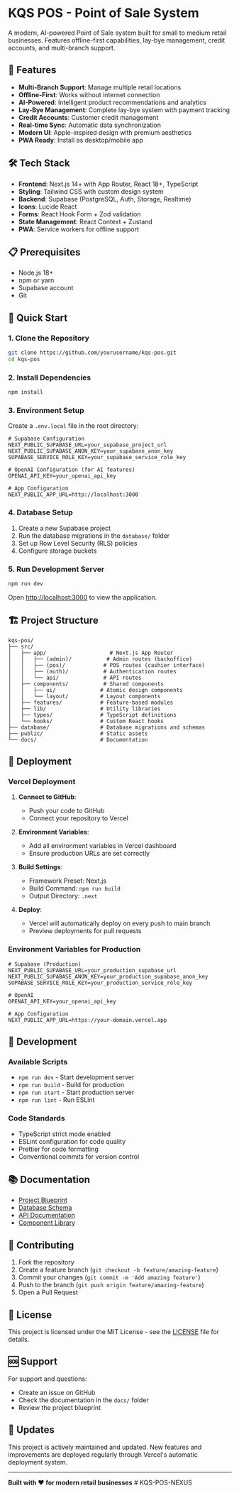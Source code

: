 # KQS POS - Point of Sale System

A modern, AI-powered Point of Sale system built for small to medium retail businesses. Features offline-first capabilities, lay-bye management, credit accounts, and multi-branch support.

## 🚀 Features

- **Multi-Branch Support**: Manage multiple retail locations
- **Offline-First**: Works without internet connection
- **AI-Powered**: Intelligent product recommendations and analytics
- **Lay-Bye Management**: Complete lay-bye system with payment tracking
- **Credit Accounts**: Customer credit management
- **Real-time Sync**: Automatic data synchronization
- **Modern UI**: Apple-inspired design with premium aesthetics
- **PWA Ready**: Install as desktop/mobile app

## 🛠️ Tech Stack

- **Frontend**: Next.js 14+ with App Router, React 18+, TypeScript
- **Styling**: Tailwind CSS with custom design system
- **Backend**: Supabase (PostgreSQL, Auth, Storage, Realtime)
- **Icons**: Lucide React
- **Forms**: React Hook Form + Zod validation
- **State Management**: React Context + Zustand
- **PWA**: Service workers for offline support

## 📋 Prerequisites

- Node.js 18+ 
- npm or yarn
- Supabase account
- Git

## 🚀 Quick Start

### 1. Clone the Repository

```bash
git clone https://github.com/yourusername/kqs-pos.git
cd kqs-pos
```

### 2. Install Dependencies

```bash
npm install
```

### 3. Environment Setup

Create a `.env.local` file in the root directory:

```env
# Supabase Configuration
NEXT_PUBLIC_SUPABASE_URL=your_supabase_project_url
NEXT_PUBLIC_SUPABASE_ANON_KEY=your_supabase_anon_key
SUPABASE_SERVICE_ROLE_KEY=your_supabase_service_role_key

# OpenAI Configuration (for AI features)
OPENAI_API_KEY=your_openai_api_key

# App Configuration
NEXT_PUBLIC_APP_URL=http://localhost:3000
```

### 4. Database Setup

1. Create a new Supabase project
2. Run the database migrations in the `database/` folder
3. Set up Row Level Security (RLS) policies
4. Configure storage buckets

### 5. Run Development Server

```bash
npm run dev
```

Open [http://localhost:3000](http://localhost:3000) to view the application.

## 🏗️ Project Structure

```
kqs-pos/
├── src/
│   ├── app/                    # Next.js App Router
│   │   ├── (admin)/           # Admin routes (backoffice)
│   │   ├── (pos)/            # POS routes (cashier interface)
│   │   ├── (auth)/           # Authentication routes
│   │   └── api/              # API routes
│   ├── components/           # Shared components
│   │   ├── ui/              # Atomic design components
│   │   └── layout/          # Layout components
│   ├── features/            # Feature-based modules
│   ├── lib/                 # Utility libraries
│   ├── types/               # TypeScript definitions
│   └── hooks/               # Custom React hooks
├── database/                # Database migrations and schemas
├── public/                  # Static assets
└── docs/                    # Documentation
```

## 🚀 Deployment

### Vercel Deployment

1. **Connect to GitHub**:
   - Push your code to GitHub
   - Connect your repository to Vercel

2. **Environment Variables**:
   - Add all environment variables in Vercel dashboard
   - Ensure production URLs are set correctly

3. **Build Settings**:
   - Framework Preset: Next.js
   - Build Command: `npm run build`
   - Output Directory: `.next`

4. **Deploy**:
   - Vercel will automatically deploy on every push to main branch
   - Preview deployments for pull requests

### Environment Variables for Production

```env
# Supabase (Production)
NEXT_PUBLIC_SUPABASE_URL=your_production_supabase_url
NEXT_PUBLIC_SUPABASE_ANON_KEY=your_production_supabase_anon_key
SUPABASE_SERVICE_ROLE_KEY=your_production_service_role_key

# OpenAI
OPENAI_API_KEY=your_openai_api_key

# App Configuration
NEXT_PUBLIC_APP_URL=https://your-domain.vercel.app
```

## 🔧 Development

### Available Scripts

- `npm run dev` - Start development server
- `npm run build` - Build for production
- `npm run start` - Start production server
- `npm run lint` - Run ESLint

### Code Standards

- TypeScript strict mode enabled
- ESLint configuration for code quality
- Prettier for code formatting
- Conventional commits for version control

## 📚 Documentation

- [Project Blueprint](./KQS_POS_Project_Blueprint.md)
- [Database Schema](./database/)
- [API Documentation](./docs/api.md)
- [Component Library](./docs/components.md)

## 🤝 Contributing

1. Fork the repository
2. Create a feature branch (`git checkout -b feature/amazing-feature`)
3. Commit your changes (`git commit -m 'Add amazing feature'`)
4. Push to the branch (`git push origin feature/amazing-feature`)
5. Open a Pull Request

## 📄 License

This project is licensed under the MIT License - see the [LICENSE](LICENSE) file for details.

## 🆘 Support

For support and questions:
- Create an issue on GitHub
- Check the documentation in the `docs/` folder
- Review the project blueprint

## 🔄 Updates

This project is actively maintained and updated. New features and improvements are deployed regularly through Vercel's automatic deployment system.

---

**Built with ❤️ for modern retail businesses**
#   K Q S - P O S - N E X U S  
 